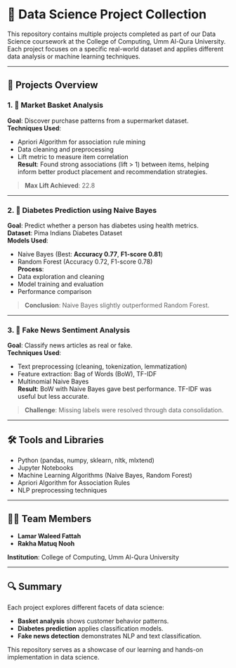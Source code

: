 # 🧠 Data Science Project Collection

This repository contains multiple projects completed as part of our Data Science coursework at the College of Computing, Umm Al-Qura University. Each project focuses on a specific real-world dataset and applies different data analysis or machine learning techniques.

---

## 📌 Projects Overview

### 1. 🛒 Market Basket Analysis
**Goal**: Discover purchase patterns from a supermarket dataset.  
**Techniques Used**:
- Apriori Algorithm for association rule mining
- Data cleaning and preprocessing
- Lift metric to measure item correlation  
**Result**: Found strong associations (lift > 1) between items, helping inform better product placement and recommendation strategies.  
> **Max Lift Achieved**: 22.8

---

### 2. 🧬 Diabetes Prediction using Naive Bayes
**Goal**: Predict whether a person has diabetes using health metrics.  
**Dataset**: Pima Indians Diabetes Dataset  
**Models Used**:
- Naive Bayes (Best: **Accuracy 0.77**, **F1-score 0.81**)
- Random Forest (Accuracy 0.72, F1-score 0.78)  
**Process**:
- Data exploration and cleaning
- Model training and evaluation
- Performance comparison  
> **Conclusion**: Naive Bayes slightly outperformed Random Forest.

---

### 3. 📰 Fake News Sentiment Analysis
**Goal**: Classify news articles as real or fake.  
**Techniques Used**:
- Text preprocessing (cleaning, tokenization, lemmatization)
- Feature extraction: Bag of Words (BoW), TF-IDF
- Multinomial Naive Bayes  
**Result**: BoW with Naive Bayes gave best performance. TF-IDF was useful but less accurate.  
> **Challenge**: Missing labels were resolved through data consolidation.

---

## 🛠️ Tools and Libraries
- Python (pandas, numpy, sklearn, nltk, mlxtend)
- Jupyter Notebooks
- Machine Learning Algorithms (Naive Bayes, Random Forest)
- Apriori Algorithm for Association Rules
- NLP preprocessing techniques

---

## 👩‍💻 Team Members
- **Lamar Waleed Fattah**  
- **Rakha Matuq Nooh**

**Institution**: College of Computing, Umm Al-Qura University

---

## 🔍 Summary

Each project explores different facets of data science:
- **Basket analysis** shows customer behavior patterns.
- **Diabetes prediction** applies classification models.
- **Fake news detection** demonstrates NLP and text classification.

This repository serves as a showcase of our learning and hands-on implementation in data science.

